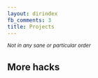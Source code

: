 ```yaml
---
layout: dirindex
fb_comments: 3
title: Projects
---
```


<small>*Not in any sane or particular order*</small>

## More hacks
